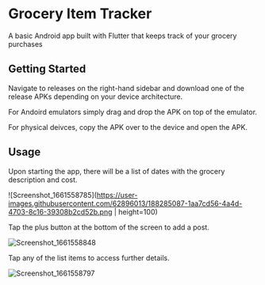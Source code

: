 # Grocery Item Tracker

A basic Android app built with Flutter that keeps track of your grocery purchases

## Getting Started

Navigate to releases on the right-hand sidebar and download one of the release APKs depending on your device architecture.

For Andoird emulators simply drag and drop the APK on top of the emulator.

For physical deivces, copy the APK over to the device and open the APK. 

## Usage

Upon starting the app, there will be a list of dates with the grocery description and cost. 

![Screenshot_1661558785](https://user-images.githubusercontent.com/62896013/188285087-1aa7cd56-4a4d-4703-8c16-39308b2cd52b.png | height=100)

Tap the plus button at the bottom of the screen to add a post.

![Screenshot_1661558848](https://user-images.githubusercontent.com/62896013/188285016-2ce5927c-e40d-43fb-b7b3-fc4e52c7be54.png)

Tap any of the list items to access further details.

![Screenshot_1661558797](https://user-images.githubusercontent.com/62896013/188285014-7c3f6ab7-c2f1-476a-85d6-875d03e315e8.png)
